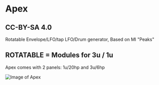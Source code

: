 # Apex
## CC-BY-SA 4.0
Rotatable Envelope/LFO/tap LFO/Drum generator, Based on MI "Peaks"

## ROTATABLE = Modules for 3u / 1u
Apex comes with 2 panels: 1u/20hp and 3u/6hp

![Image of Apex](https://github.com/Shayshez/Apex/blob/master/Apex.png)
